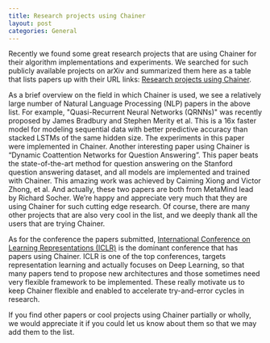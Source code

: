 ```yaml
---
title: Research projects using Chainer
layout: post
categories: General
---
```


Recently we found some great research projects that are using Chainer for their algorithm implementations and experiments. We searched for such publicly available projects on arXiv and summarized them here as a table that lists papers up with their URL links: [Research projects using Chainer](https://github.com/pfnet/chainer/wiki/Research-projects-using-Chainer).

As a brief overview on the field in which Chainer is used, we see a relatively large number of Natural Language Processing (NLP) papers in the above list. For example, "Quasi-Recurrent Neural Networks (QRNNs)" was recently proposed by James Bradbury and Stephen Merity et al. This is a 16x faster model for modeling sequential data with better predictive accuracy than stacked LSTMs of the same hidden size. The experiments in this paper were implemented in Chainer. Another interesting paper using Chainer is “Dynamic Coattention Networks for Question Answering”. This paper beats the state-of-the-art method for question answering on the Stanford question answering dataset, and all models are implemented and trained with Chainer. This amazing work was achieved by Caiming Xiong and Victor Zhong, et al. And actually, these two papers are both from MetaMind lead by Richard Socher. We’re happy and appreciate very much that they are using Chainer for such cutting edge research. Of course, there are many other projects that are also very cool in the list, and we deeply thank all the users that are trying Chainer.

As for the conference the papers submitted, [International Conference on Learning Representations (ICLR)](http://www.iclr.cc) is the dominant conference that has papers using Chainer. ICLR is one of the top conferences, targets representation learning and actually focuses on Deep Learning, so that many papers tend to propose new architectures and those sometimes need very flexible framework to be implemented. These really motivate us to keep Chainer flexible and enabled to accelerate try-and-error cycles in research.

If you find other papers or cool projects using Chainer partially or wholly, we would appreciate it if you could let us know about them so that we may add them to the list.
